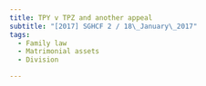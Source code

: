 ```yaml
---
title: TPY v TPZ and another appeal 
subtitle: "[2017] SGHCF 2 / 18\_January\_2017"
tags:
  - Family law
  - Matrimonial assets
  - Division

---
```


